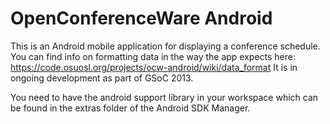 OpenConferenceWare Android
==========================

This is an Android mobile application for displaying a conference schedule. You can find info on formatting data in the way the app expects here: https://code.osuosl.org/projects/ocw-android/wiki/data_format It is in ongoing development as part of GSoC 2013.

You need to have the android support library in your workspace which can be found in the extras folder of the Android SDK Manager.
